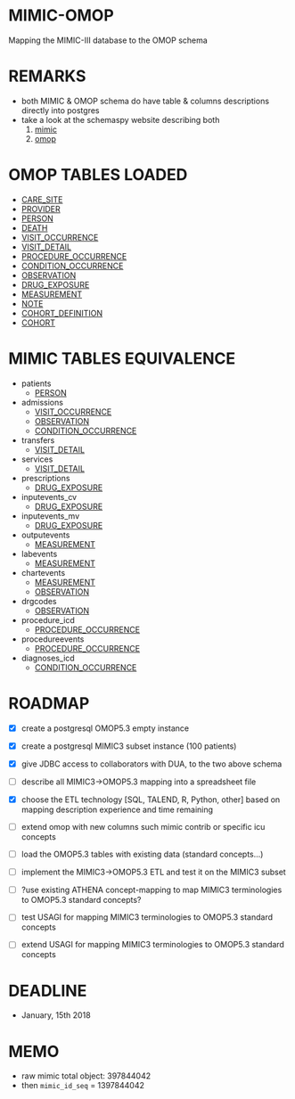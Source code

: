 MIMIC-OMOP
==========

Mapping the MIMIC-III database to the OMOP schema

REMARKS
=======

- both MIMIC & OMOP schema do have table & columns descriptions directly into postgres
- take a look at the schemaspy website describing both
	1. [mimic](mimic/doc/schemaspy/index.html)
	1. [omop](omop/doc/schemaspy/index.html)

OMOP TABLES LOADED
==================

- [CARE_SITE](etl/StandardizedHealthSystemDataTables/CARE_SITE)
- [PROVIDER](etl/StandardizedHealthSystemDataTables/PROVIDER)
- [PERSON](etl/StandardizedClinicalDataTables/PERSON)
- [DEATH](etl/StandardizedClinicalDataTables/DEATH)
- [VISIT_OCCURRENCE](etl/StandardizedClinicalDataTables/VISIT_OCCURRENCE)
- [VISIT_DETAIL](etl/StandardizedClinicalDataTables/VISIT_DETAIL)
- [PROCEDURE_OCCURRENCE](etl/StandardizedClinicalDataTables/PROCEDURE_OCCURRENCE)
- [CONDITION_OCCURRENCE](etl/StandardizedClinicalDataTables/CONDITION_OCCURRENCE)
- [OBSERVATION](etl/StandardizedClinicalDataTables/OBSERVATION)
- [DRUG_EXPOSURE](etl/StandardizedClinicalDataTables/DRUG_EXPOSURE)
- [MEASUREMENT](etl/StandardizedClinicalDataTables/MEASUREMENT)
- [NOTE](etl/StandardizedClinicalDataTables/NOTE)
- [COHORT_DEFINITION](etl/StandardizedDerivedElements/COHORT_DEFINITION)
- [COHORT](etl/StandardizedDerivedElements/COHORT)

MIMIC TABLES EQUIVALENCE
========================

- patients
  - [PERSON](etl/StandardizedClinicalDataTables/PERSON)
- admissions
  - [VISIT_OCCURRENCE](etl/StandardizedClinicalDataTables/VISIT_OCCURRENCE)
  - [OBSERVATION](etl/StandardizedClinicalDataTables/OBSERVATION)
  - [CONDITION_OCCURRENCE](etl/StandardizedClinicalDataTables/CONDITION_OCCURRENCE)
- transfers
  - [VISIT_DETAIL](etl/StandardizedClinicalDataTables/VISIT_DETAIL)
- services
  - [VISIT_DETAIL](etl/StandardizedClinicalDataTables/VISIT_DETAIL)
- prescriptions
  - [DRUG_EXPOSURE](etl/StandardizedClinicalDataTables/DRUG_EXPOSURE)
- inputevents_cv
  - [DRUG_EXPOSURE](etl/StandardizedClinicalDataTables/DRUG_EXPOSURE)
- inputevents_mv
  - [DRUG_EXPOSURE](etl/StandardizedClinicalDataTables/DRUG_EXPOSURE)
- outputevents
  - [MEASUREMENT](etl/StandardizedClinicalDataTables/MEASUREMENT)
- labevents
  - [MEASUREMENT](etl/StandardizedClinicalDataTables/MEASUREMENT)
- chartevents
  - [MEASUREMENT](etl/StandardizedClinicalDataTables/MEASUREMENT)
  - [OBSERVATION](etl/StandardizedClinicalDataTables/OBSERVATION)
- drgcodes
  - [OBSERVATION](etl/StandardizedClinicalDataTables/OBSERVATION)
- procedure_icd
  - [PROCEDURE_OCCURRENCE](etl/StandardizedClinicalDataTables/PROCEDURE_OCCURRENCE)
- procedureevents
  - [PROCEDURE_OCCURRENCE](etl/StandardizedClinicalDataTables/PROCEDURE_OCCURRENCE)
- diagnoses_icd
  - [CONDITION_OCCURRENCE](etl/StandardizedClinicalDataTables/CONDITION_OCCURRENCE)

ROADMAP
=======

- [x] create a postgresql OMOP5.3 empty instance
- [x] create a postgresql MIMIC3  subset instance (100 patients)
- [x] give JDBC access to collaborators with DUA, to the two above schema
- [ ] describe all MIMIC3->OMOP5.3 mapping into a spreadsheet file
- [x] choose the ETL technology [SQL, TALEND, R, Python, other] based on mapping description experience and time remaining
- [ ] extend omop with new columns such mimic contrib or specific icu concepts
- [ ] load the OMOP5.3 tables with existing data (standard concepts...)
- [ ] implement the MIMIC3->OMOP5.3 ETL and test it on the MIMIC3 subset
- [ ] ?use existing ATHENA concept-mapping to map MIMIC3 terminologies to OMOP5.3 standard concepts?
- [ ] test USAGI for mapping MIMIC3 terminologies to OMOP5.3 standard concepts
- [ ] extend USAGI for mapping MIMIC3 terminologies to OMOP5.3 standard concepts


DEADLINE
========

- January, 15th 2018

MEMO
=====

- raw mimic total object: 397844042
- then `mimic_id_seq` = 1397844042
